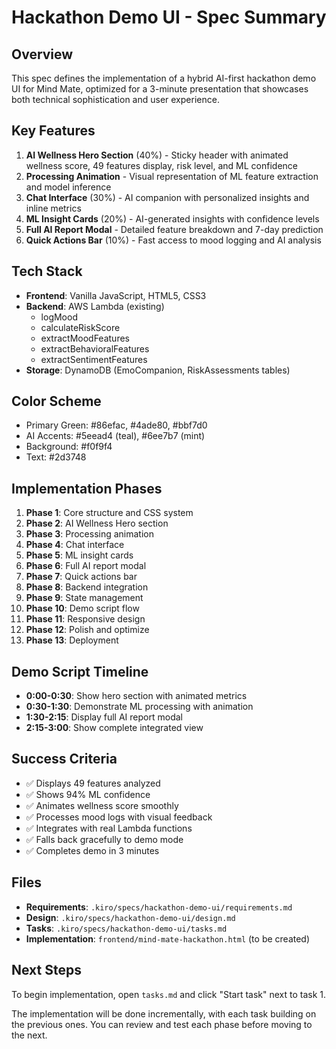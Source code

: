 # Hackathon Demo UI - Spec Summary

## Overview
This spec defines the implementation of a hybrid AI-first hackathon demo UI for Mind Mate, optimized for a 3-minute presentation that showcases both technical sophistication and user experience.

## Key Features
1. **AI Wellness Hero Section** (40%) - Sticky header with animated wellness score, 49 features display, risk level, and ML confidence
2. **Processing Animation** - Visual representation of ML feature extraction and model inference
3. **Chat Interface** (30%) - AI companion with personalized insights and inline metrics
4. **ML Insight Cards** (20%) - AI-generated insights with confidence levels
5. **Full AI Report Modal** - Detailed feature breakdown and 7-day prediction
6. **Quick Actions Bar** (10%) - Fast access to mood logging and AI analysis

## Tech Stack
- **Frontend**: Vanilla JavaScript, HTML5, CSS3
- **Backend**: AWS Lambda (existing)
  - logMood
  - calculateRiskScore
  - extractMoodFeatures
  - extractBehavioralFeatures
  - extractSentimentFeatures
- **Storage**: DynamoDB (EmoCompanion, RiskAssessments tables)

## Color Scheme
- Primary Green: #86efac, #4ade80, #bbf7d0
- AI Accents: #5eead4 (teal), #6ee7b7 (mint)
- Background: #f0f9f4
- Text: #2d3748

## Implementation Phases
1. **Phase 1**: Core structure and CSS system
2. **Phase 2**: AI Wellness Hero section
3. **Phase 3**: Processing animation
4. **Phase 4**: Chat interface
5. **Phase 5**: ML insight cards
6. **Phase 6**: Full AI report modal
7. **Phase 7**: Quick actions bar
8. **Phase 8**: Backend integration
9. **Phase 9**: State management
10. **Phase 10**: Demo script flow
11. **Phase 11**: Responsive design
12. **Phase 12**: Polish and optimize
13. **Phase 13**: Deployment

## Demo Script Timeline
- **0:00-0:30**: Show hero section with animated metrics
- **0:30-1:30**: Demonstrate ML processing with animation
- **1:30-2:15**: Display full AI report modal
- **2:15-3:00**: Show complete integrated view

## Success Criteria
- ✅ Displays 49 features analyzed
- ✅ Shows 94% ML confidence
- ✅ Animates wellness score smoothly
- ✅ Processes mood logs with visual feedback
- ✅ Integrates with real Lambda functions
- ✅ Falls back gracefully to demo mode
- ✅ Completes demo in 3 minutes

## Files
- **Requirements**: `.kiro/specs/hackathon-demo-ui/requirements.md`
- **Design**: `.kiro/specs/hackathon-demo-ui/design.md`
- **Tasks**: `.kiro/specs/hackathon-demo-ui/tasks.md`
- **Implementation**: `frontend/mind-mate-hackathon.html` (to be created)

## Next Steps
To begin implementation, open `tasks.md` and click "Start task" next to task 1.

The implementation will be done incrementally, with each task building on the previous ones. You can review and test each phase before moving to the next.
